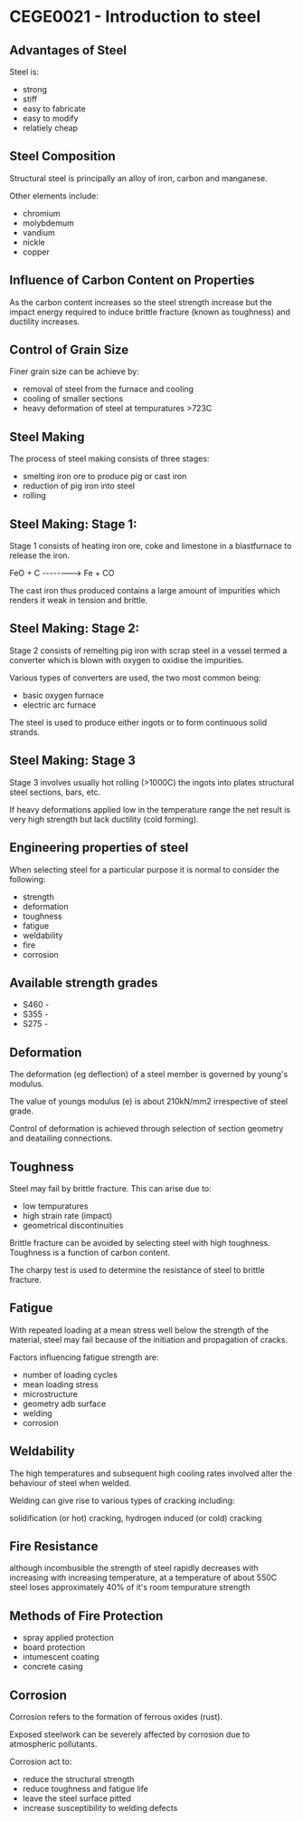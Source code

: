 # CEGE0021 - Introduction to steel

## Advantages of Steel
Steel is:
- strong
- stiff
- easy to fabricate
- easy to modify
- relatiely cheap

## Steel Composition
Structural steel is principally an alloy of iron, carbon and manganese.

Other elements include:
- chromium
- molybdemum
- vandium
- nickle
- copper

## Influence of Carbon Content on Properties
As the carbon content increases so the steel strength increase but the impact energy required to induce brittle fracture (known as toughness) and ductility increases.

## Control of Grain Size
Finer grain size can be achieve by:
- removal of steel from the furnace and cooling
- cooling of smaller sections
- heavy deformation of steel at tempuratures >723C

## Steel Making
The process of steel making consists of three stages:
- smelting iron ore to produce pig or cast iron
- reduction of pig iron into steel
- rolling

## Steel Making: Stage 1:
Stage 1 consists of heating iron ore, coke and limestone in a blastfurnace to release the iron.

FeO + C --------> Fe + CO

The cast iron thus produced contains a large amount of impurities which renders it weak in tension and brittle.

## Steel Making: Stage 2:
Stage 2 consists of remelting pig iron with scrap steel in a vessel termed a converter which is blown with oxygen to oxidise the impurities.

Various types of converters are used, the two most common being:
- basic oxygen furnace
- electric arc furnace

The steel is used to produce either ingots or to form continuous solid strands.

## Steel Making: Stage 3
Stage 3 involves usually hot rolling (>1000C) the ingots into plates structural steel sections, bars, etc.

If heavy deformations applied low in the temperature range the net result is very high strength but lack ductility (cold forming).

## Engineering properties of steel
When selecting steel for a particular purpose it is normal to consider the following:
- strength
- deformation
- toughness
- fatigue
- weldability
- fire
- corrosion

## Available strength grades
- S460 - 
- S355 -
- S275 -

## Deformation
The deformation (eg deflection) of a steel member is governed by young's modulus.

The value of youngs modulus (e) is about 210kN/mm2 irrespective of steel grade.

Control of deformation is achieved through selection of section geometry and deatailing connections.

## Toughness
Steel may fail by brittle fracture. This can arise due to:
- low tempuratures
- high strain rate (impact)
- geometrical discontinuities

Brittle fracture can be avoided by selecting steel with high toughness. Toughness is a function of carbon content.

The charpy test is used to determine the resistance of steel to brittle fracture.

## Fatigue
With repeated loading at a mean stress well below the strength of the material, steel may fail because of the initiation and propagation of cracks.

Factors influencing fatigue strength are:

- number of loading cycles
- mean loading stress
- microstructure
- geometry adb surface
- welding
- corrosion

## Weldability
The high temperatures and subsequent high cooling rates involved alter the behaviour of steel when welded.

Welding can give rise to various types of cracking including:

solidification (or hot) cracking,
hydrogen induced (or cold) cracking

## Fire Resistance
although incombusible the strength of steel rapidly decreases with increasing with increasing temperature,
at a temperature of about 550C steel loses approximately 40% of it's room tempurature strength

## Methods of Fire Protection
- spray applied protection
- board protection
- intumescent coating
- concrete casing

## Corrosion
Corrosion refers to the formation of ferrous oxides (rust).

Exposed steelwork can be severely affected by corrosion due to atmospheric pollutants.

Corrosion act to:
- reduce the structural strength
- reduce toughness and fatigue life
- leave the steel surface pitted
- increase susceptibility to welding defects